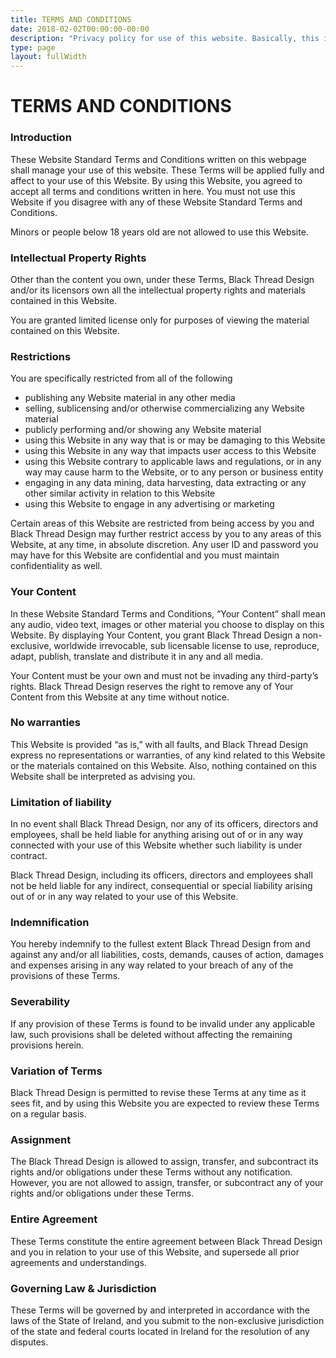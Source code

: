 ```yaml
---
title: TERMS AND CONDITIONS
date: 2018-02-02T00:00:00-00:00
description: "Privacy policy for use of this website. Basically, this is a required legal document but all it's going to say is that I never collect any private information from anybody"
type: page
layout: fullWidth
---
```


# TERMS AND CONDITIONS

### Introduction

These Website Standard Terms and Conditions written on this webpage shall manage your use of this website. These Terms will be applied fully and affect to your use of this Website. By using this Website, you agreed to accept all terms and conditions written in here. You must not use this Website if you disagree with any of these Website Standard Terms and Conditions.

Minors or people below 18 years old are not allowed to use this Website.

### Intellectual Property Rights

Other than the content you own, under these Terms, Black Thread Design and/or its licensors own all the intellectual property rights and materials contained in this Website.

You are granted limited license only for purposes of viewing the material contained on this Website.

### Restrictions


You are specifically restricted from all of the following

* publishing any Website material in any other media
* selling, sublicensing and/or otherwise commercializing any Website material
* publicly performing and/or showing any Website material
* using this Website in any way that is or may be damaging to this Website
* using this Website in any way that impacts user access to this Website
* using this Website contrary to applicable laws and regulations, or in any way may cause harm to the Website, or to any person or business entity
* engaging in any data mining, data harvesting, data extracting or any other similar activity in relation to this Website
* using this Website to engage in any advertising or marketing

Certain areas of this Website are restricted from being access by you and Black Thread Design may further restrict access by you to any areas of this Website, at any time, in absolute discretion. Any user ID and password you may have for this Website are confidential and you must maintain confidentiality as well.

### Your Content

In these Website Standard Terms and Conditions, “Your Content” shall mean any audio, video text, images or other material you choose to display on this Website. By displaying Your Content, you grant Black Thread Design a non-exclusive, worldwide irrevocable, sub licensable license to use, reproduce, adapt, publish, translate and distribute it in any and all media.

Your Content must be your own and must not be invading any third-party’s rights. Black Thread Design reserves the right to remove any of Your Content from this Website at any time without notice.

### No warranties

This Website is provided “as is,” with all faults, and Black Thread Design express no representations or warranties, of any kind related to this Website or the materials contained on this Website. Also, nothing contained on this Website shall be interpreted as advising you.

### Limitation of liability

In no event shall Black Thread Design, nor any of its officers, directors and employees, shall be held liable for anything arising out of or in any way connected with your use of this Website whether such liability is under contract.

Black Thread Design, including its officers, directors and employees shall not be held liable for any indirect, consequential or special liability arising out of or in any way related to your use of this Website.

### Indemnification

You hereby indemnify to the fullest extent Black Thread Design from and against any and/or all liabilities, costs, demands, causes of action, damages and expenses arising in any way related to your breach of any of the provisions of these Terms.

### Severability

If any provision of these Terms is found to be invalid under any applicable law, such provisions shall be deleted without affecting the remaining provisions herein.

### Variation of Terms

Black Thread Design is permitted to revise these Terms at any time as it sees fit, and by using this Website you are expected to review these Terms on a regular basis.

### Assignment

The Black Thread Design is allowed to assign, transfer, and subcontract its rights and/or obligations under these Terms without any notification. However, you are not allowed to assign, transfer, or subcontract any of your rights and/or obligations under these Terms.

### Entire Agreement

These Terms constitute the entire agreement between Black Thread Design and you in relation to your use of this Website, and supersede all prior agreements and understandings.

### Governing Law &amp; Jurisdiction

These Terms will be governed by and interpreted in accordance with the laws of the State of Ireland, and you submit to the non-exclusive jurisdiction of the state and federal courts located in Ireland for the resolution of any disputes.